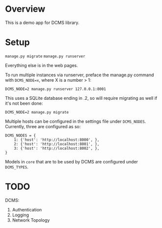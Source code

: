 Overview
========

This is a demo app for DCMS library.

Setup
=====

`manage.py migrate`
`manage.py runserver`

Everything else is in the web pages.

To run multiple instances via runserver, preface the manage.py command with
`DCMS_NODE=x`, where X is a number > 1:

    DCMS_NODE=2 manage.py runserver 127.0.0.1:8001
    
This uses a SQLite database ending in .2, so will require migrating as well if
it's not been done:

    DCMS_NODE=2 manage.py migrate

Multiple hosts can be configured in the settings file under `DCMS_NODES`. 
Currently, three are configured as so:

    DCMS_NODES = {
        1: {'host': 'http://localhost:8000', },
        2: {'host': 'http://localhost:8001', },
        3: {'host': 'http://localhost:8002', },
    }
    
Models in `core` that are to be used by DCMS are configured under `DCMS_TYPES`.

TODO
====

DCMS:
1. Authentication
1. Logging
1. Network Topology

